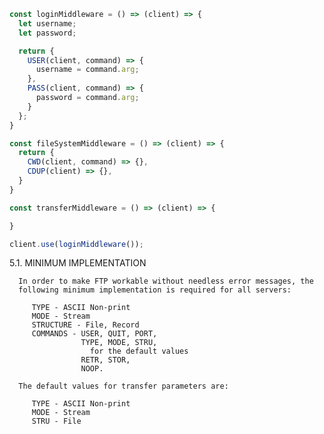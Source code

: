 ```ts
const loginMiddleware = () => (client) => {
  let username;
  let password;

  return {
    USER(client, command) => {
      username = command.arg;
    },
    PASS(client, command) => {
      password = command.arg;
    }
  };
}

const fileSystemMiddleware = () => (client) => {
  return {
    CWD(client, command) => {},
    CDUP(client) => {},
  }
}

const transferMiddleware = () => (client) => {

}

client.use(loginMiddleware());
```

 5.1.  MINIMUM IMPLEMENTATION

      In order to make FTP workable without needless error messages, the
      following minimum implementation is required for all servers:

         TYPE - ASCII Non-print
         MODE - Stream
         STRUCTURE - File, Record
         COMMANDS - USER, QUIT, PORT,
                    TYPE, MODE, STRU,
                      for the default values
                    RETR, STOR,
                    NOOP.

      The default values for transfer parameters are:

         TYPE - ASCII Non-print
         MODE - Stream
         STRU - File
